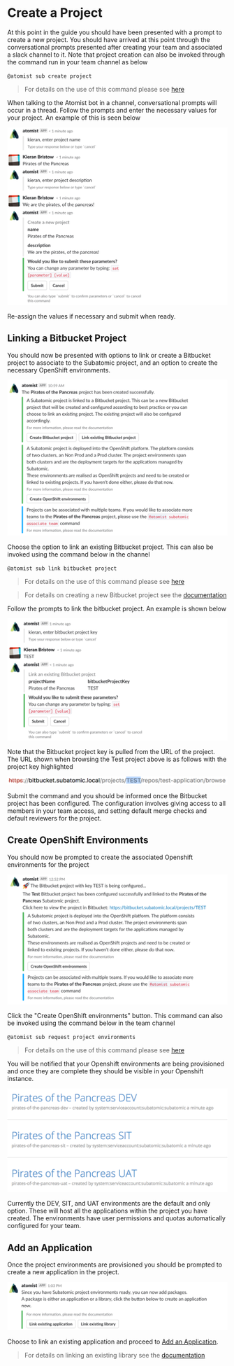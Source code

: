 # **Create a Project**
At this point in the guide you should have been presented with a prompt to create a new project. You should have arrived at this point through the conversational prompts presented after creating your team and associated a slack channel to it. Note that project creation can also be invoked through the command run in your team channel as below

`@atomist sub create project`

> For details on the use of this command please see [here](../quantum-mechanic/command-reference.md#create-project)

When talking to the Atomist bot in a channel, conversational prompts will occur in a thread. Follow the prompts and enter the necessary values for your project. An example of this is seen below

![Project Creation](/images/user-guide/create-a-project/create-a-project.png)

Re-assign the values if necessary and submit when ready.

## **Linking a Bitbucket Project**
You should now be presented with options to link or create a Bitbucket project to associate to the Subatomic project, and an option to create the necessary OpenShift environments. 

![Post Project Creation](/images/user-guide/create-a-project/post-project-creation.png)

Choose the option to link an existing Bitbucket project. This can also be invoked using the command below in the channel

`@atomist sub link bitbucket project`

> For details on the use of this command please see [here](../quantum-mechanic/command-reference.md#link-bitbucket-project)

> For details on creating a new Bitbucket project see the [documentation](../quantum-mechanic/command-reference.md#create-bitbucket-project)

Follow the prompts to link the bitbucket project. An example is shown below

![Link Bitbucket](/images/user-guide/create-a-project/link-bitbucket-project.png)

Note that the Bitbucket project key is pulled from the URL of the project. The URL shown when browsing the Test project above is as follows with the project key highlighted

![Bitbucket URL](/images/user-guide/create-a-project/bitbucket-url.png)

Submit the command and you should be informed once the Bitbucket project has been configured. The configuration involves giving access to all members in your team access, and setting default merge checks and default reviewers for the project. 

## **Create OpenShift Environments**

You should now be prompted to create the associated Openshift environments for the project

![Post Link Bitbucket](/images/user-guide/create-a-project/post-link-bitbucket.png)

Click the "Create OpenShift environments" button. This command can also be invoked using the command below in the team channel

`@atomist sub request project environments`

> For details on the use of this command please see [here](../quantum-mechanic/command-reference.md#request-project-environments)

You will be notified that your Openshift environments are being provisioned and once they are complete they should be visible in your Openshift instance.

![Openshift Environments](/images/user-guide/create-a-project/openshift-environments.png)

Currently the DEV, SIT, and UAT environments are the default and only option. These will host all the applications within the project you have created. The environments have user permissions and quotas automatically configured for your team.

## **Add an Application**

Once the project environments are provisioned you should be prompted to create a new application in the project.

![Create Application](/images/user-guide/create-a-project/create-an-application.png)

Choose to link an existing application and proceed to [Add an Application](./add-an-application).

> For details on linking an existing library see the [documentation](../quantum-mechanic/command-reference.md#link-library)
